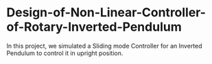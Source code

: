 # Design-of-Non-Linear-Controller-of-Rotary-Inverted-Pendulum
In this project, we simulated a Sliding mode Controller for an Inverted Pendulum to control it in upright position.
